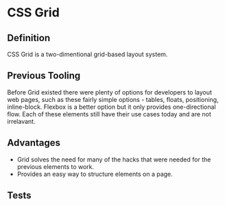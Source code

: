 # CSS Grid

## Definition
CSS Grid is a two-dimentional grid-based layout system.  

## Previous Tooling
Before Grid existed there were plenty of options for developers to layout web pages, such as these fairly simple options - tables, floats, positioning, inline-block.  Flexbox is a better option but it only provides one-directional flow.  Each of these elements still have their use cases today and are not irrelavant.

## Advantages
- Grid solves the need for many of the hacks that were needed for the previous elements to work. 
- Provides an easy way to structure elements on a page.

## Tests
